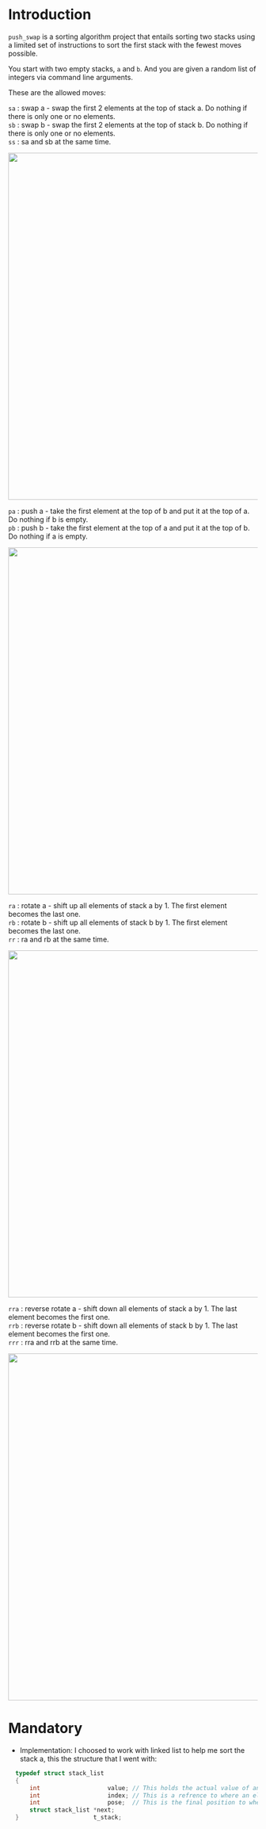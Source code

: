 # Introduction

`push_swap` is a sorting algorithm project that entails sorting two stacks using a limited set of instructions to sort the first stack with the fewest moves possible.

You start with two empty stacks, `a` and `b`. And you are given a random list of integers via command line arguments.

These are the allowed moves:

`sa` : swap a - swap the first 2 elements at the top of stack a. Do nothing if there is only one or no elements.\
`sb` : swap b - swap the first 2 elements at the top of stack b. Do nothing if there is only one or no elements.\
`ss` : sa and sb at the same time.

<p align="center">
<img src="https://github.com/42-adbouras/images/blob/master/push_swap/Screen%20Shot%202024-04-26%20at%204.42.37%20PM.png" style="width:700px"/>
</p>

`pa` : push a - take the first element at the top of b and put it at the top of a. Do nothing if b is empty.\
`pb` : push b - take the first element at the top of a and put it at the top of b. Do nothing if a is empty.

<p align="center">
<img src="https://github.com/42-adbouras/images/blob/master/push_swap/Screen%20Shot%202024-04-26%20at%204.44.35%20PM.png" style="width:700px"/>
</p>

`ra` : rotate a - shift up all elements of stack a by 1. The first element becomes the last one.\
`rb` : rotate b - shift up all elements of stack b by 1. The first element becomes the last one.\
`rr` : ra and rb at the same time.

<p align="center">
<img src="https://github.com/42-adbouras/images/blob/master/push_swap/Screen%20Shot%202024-04-26%20at%204.43.18%20PM.png" style="width:700px"/>
</p>

`rra` : reverse rotate a - shift down all elements of stack a by 1. The last element becomes the first one.\
`rrb` : reverse rotate b - shift down all elements of stack b by 1. The last element becomes the first one.\
`rrr` : rra and rrb at the same time.

<p align="center">
<img src="https://github.com/42-adbouras/images/blob/master/push_swap/Screen%20Shot%202024-04-26%20at%204.44.04%20PM.png" style="width:700px"/>
</p>

# Mandatory
* Implementation:
  I choosed to work with linked list to help me sort the stack a, this the structure that I went with:

```c
  typedef struct stack_list
  {
	  int					value; // This holds the actual value of an element.
	  int					index; // This is a refrence to where an element is locate on a stack.
	  int					pose;  // This is the final position to where an element true position.
	  struct stack_list	*next;
  }						t_stack;
```

